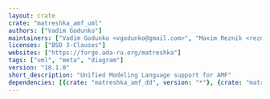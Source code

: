 ```yaml
---
layout: crate
crate: "matreshka_amf_uml"
authors: ["Vadim Godunko"]
maintainers: ["Vadim Godunko <vgodunko@gmail.com>", "Maxim Reznik <reznikmm@gmail.com>"]
licenses: ["BSD 3-Clauses"]
websites: ["https://forge.ada-ru.org/matreshka"]
tags: ["uml", "meta", "diagram"]
version: "18.1.0"
short_description: "Unified Modeling Language support for AMF"
dependencies: [{crate: "matreshka_amf_dd", version: "*"}, {crate: "matreshka_league", version: "*"}]
---
```



